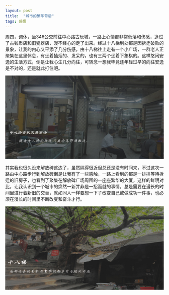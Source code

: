 ```yaml
---
layout: post
title:  "城市的繁华背后"
tags: 感悟
---
```


周四，调休，坐346公交前往中心路古玩城，一路上心情都非常低落和伤感，逛过了古钱币店和旧瓷器店<!--more-->，漫不经心的走了出来。经过十八梯到处都是因拆迁破败的景象，让我的内心又平添了几分伤感，由十八梯往上走有一个小广场，一群老人正聚集在这里休息，有坐着抽烟的、发呆的，也有三两个坐着下象棋的。这样悠闲安逸的生活方式，倒是让我心生几分向往，可转念一想我毕竟还年轻过早的向往安逸是不对的，还是就此打住吧。

![](/postimg/guwan.jpg)

其实我也很久没来解放碑这边了，虽然隔得很近但总还是没有时间来，不过这次一路由中心路步行到解放碑倒是让我有了一些感触，一路上看到的都是一排排等待拆迁的旧房子，也看到了聚集在解放碑广场周围的一座座繁华的大厦，这样的鲜明对比，让我认识到一个城市的焕然一新并非是一招而就的事情，总是需要在漫长的时间里进行着新旧的交替，就如同人一样要想一下子改变自己或做成功一件事，也必须在漫长的时间里不断改变和奋斗才行。

![](/postimg/shibati.jpg)




















